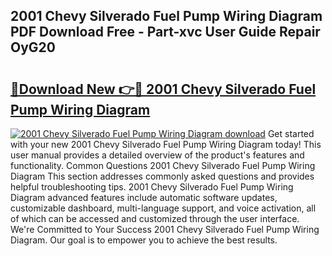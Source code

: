 ## 2001 Chevy Silverado Fuel Pump Wiring Diagram PDF Download Free - Part-xvc User Guide Repair OyG20

# <h2><a href="http://dfjaim.blite.top/?on=2001+Chevy+Silverado+Fuel+Pump+Wiring+Diagram">🔗Download New 👉🔴 2001 Chevy Silverado Fuel Pump Wiring Diagram</a></h2>

[![2001 Chevy Silverado Fuel Pump Wiring Diagram download](https://i.imgur.com/lujVjoI.png)](http://dfjaim.blite.top/?on=2001+Chevy+Silverado+Fuel+Pump+Wiring+Diagram)
Get started with your new 2001 Chevy Silverado Fuel Pump Wiring Diagram today! This user manual provides a detailed overview of the product's features and functionality. Common Questions 2001 Chevy Silverado Fuel Pump Wiring Diagram This section addresses commonly asked questions and provides helpful troubleshooting tips. 2001 Chevy Silverado Fuel Pump Wiring Diagram advanced features include automatic software updates, customizable dashboard, multi-language support, and voice activation, all of which can be accessed and customized through the user interface. We're Committed to Your Success 2001 Chevy Silverado Fuel Pump Wiring Diagram. Our goal is to empower you to achieve the best results.
